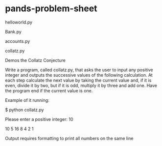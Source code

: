 # pands-problem-sheet

helloworld.py

Bank.py

accounts.py

collatz.py

Demos the Collatz Conjecture

Write a program, called collatz.py, that asks the user to input any positive integer and outputs the successive values of the following calculation. At each step calculate the next value by taking the current value and, if it is even, divide it by two, but if it is odd, multiply it by three and add one. Have the program end if the current value is one.

Example of it running:

$ python collatz.py

Please enter a positive integer: 10

10 5 16 8 4 2 1

Output requires formatting to print all numbers on the same line
